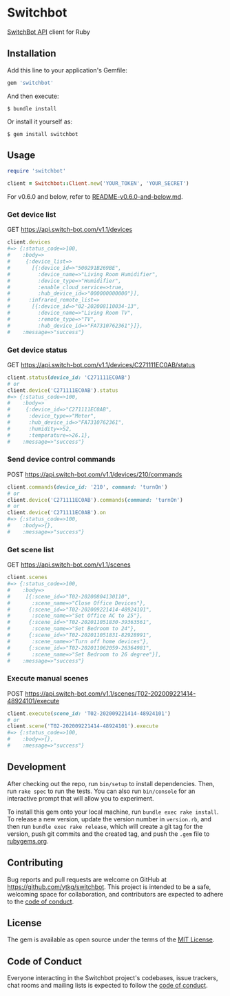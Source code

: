 # Switchbot

[SwitchBot API](https://github.com/OpenWonderLabs/SwitchBotAPI) client for Ruby

## Installation

Add this line to your application's Gemfile:

```ruby
gem 'switchbot'
```

And then execute:

    $ bundle install

Or install it yourself as:

    $ gem install switchbot

## Usage
```ruby
require 'switchbot'

client = Switchbot::Client.new('YOUR_TOKEN', 'YOUR_SECRET')
```

For v0.6.0 and below, refer to [README-v0.6.0-and-below.md](https://github.com/ytkg/switchbot/blob/main/README-v0.6.0-and-below.md).

### Get device list
GET https://api.switch-bot.com/v1.1/devices
```ruby
client.devices
#=> {:status_code=>100,
#    :body=>
#     {:device_list=>
#       [{:device_id=>"500291B269BE",
#         :device_name=>"Living Room Humidifier",
#         :device_type=>"Humidifier",
#         :enable_cloud_service=>true,
#         :hub_device_id=>"000000000000"}],
#      :infrared_remote_list=>
#       [{:device_id=>"02-202008110034-13",
#         :device_name=>"Living Room TV",
#         :remote_type=>"TV",
#         :hub_device_id=>"FA7310762361"}]},
#    :message=>"success"}
```

### Get device status
GET https://api.switch-bot.com/v1.1/devices/C271111EC0AB/status
```ruby
client.status(device_id: 'C271111EC0AB')
# or
client.device('C271111EC0AB').status
#=> {:status_code=>100,
#    :body=>
#     {:device_id=>"C271111EC0AB",
#      :device_type=>"Meter",
#      :hub_device_id=>"FA7310762361",
#      :humidity=>52,
#      :temperature=>26.1},
#    :message=>"success"}
```

### Send device control commands
POST https://api.switch-bot.com/v1.1/devices/210/commands
```ruby
client.commands(device_id: '210', command: 'turnOn')
# or
client.device('C271111EC0AB').commands(command: 'turnOn')
# or
client.device('C271111EC0AB').on
#=> {:status_code=>100,
#    :body=>{},
#    :message=>"success"}
```

### Get scene list
GET https://api.switch-bot.com/v1.1/scenes
```ruby
client.scenes
#=> {:status_code=>100,
#    :body=>
#     [{:scene_id=>"T02-20200804130110",
#       :scene_name=>"Close Office Devices"},
#      {:scene_id=>"T02-202009221414-48924101",
#       :scene_name=>"Set Office AC to 25"},
#      {:scene_id=>"T02-202011051830-39363561",
#       :scene_name=>"Set Bedroom to 24"},
#      {:scene_id=>"T02-202011051831-82928991",
#       :scene_name=>"Turn off home devices"},
#      {:scene_id=>"T02-202011062059-26364981",
#       :scene_name=>"Set Bedroom to 26 degree"}],
#    :message=>"success"}
```

### Execute manual scenes
POST https://api.switch-bot.com/v1.1/scenes/T02-202009221414-48924101/execute
```ruby
client.execute(scene_id: 'T02-202009221414-48924101')
# or
client.scene('T02-202009221414-48924101').execute
#=> {:status_code=>100,
#    :body=>{},
#    :message=>"success"}
```

## Development

After checking out the repo, run `bin/setup` to install dependencies. Then, run `rake spec` to run the tests. You can also run `bin/console` for an interactive prompt that will allow you to experiment.

To install this gem onto your local machine, run `bundle exec rake install`. To release a new version, update the version number in `version.rb`, and then run `bundle exec rake release`, which will create a git tag for the version, push git commits and the created tag, and push the `.gem` file to [rubygems.org](https://rubygems.org).

## Contributing

Bug reports and pull requests are welcome on GitHub at https://github.com/ytkg/switchbot. This project is intended to be a safe, welcoming space for collaboration, and contributors are expected to adhere to the [code of conduct](https://github.com/ytkg/switchbot/blob/master/CODE_OF_CONDUCT.md).

## License

The gem is available as open source under the terms of the [MIT License](https://opensource.org/licenses/MIT).

## Code of Conduct

Everyone interacting in the Switchbot project's codebases, issue trackers, chat rooms and mailing lists is expected to follow the [code of conduct](https://github.com/ytkg/switchbot/blob/master/CODE_OF_CONDUCT.md).
